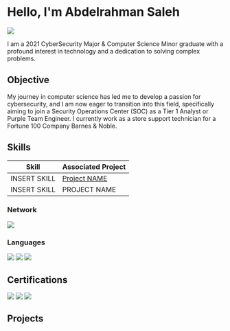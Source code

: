 # Hello, I'm Abdelrahman Saleh
<a href="www.linkedin.com/in/abdelrahman-saleh-905582164"><img src="https://img.shields.io/badge/-LinkedIn-0072b1?&style=for-the-badge&logo=linkedin&logoColor=white" /></a>


I am a 2021 CyberSecurity Major & Computer Science Minor graduate with a profound interest in technology and a dedication to solving complex problems.

## Objective

My journey in computer science has led me to develop a passion for cybersecurity, and I am now eager to transition into this field, specifically aiming to join a Security Operations Center (SOC) as a Tier 1 Analyst or Purple Team Engineer. I currently work as a store support technician for a Fortune 100 Company Barnes & Noble. 

## Skills


| Skill                                         | Associated Project         |
|-----------------------------------------------|----------------------------|
| INSERT SKILL                                  | <a href="INSERTPROJECTLINK">Project NAME</a>|
| INSERT SKILL                                  | PROJECT NAME|


### Network
<div>
    <img src="https://img.shields.io/badge/-Cisco_Meraki-1679A7?&style=for-the-badge&logo=Cisco&logoColor=white" />
</div>

### Languages
<div>
    <img src="https://img.shields.io/badge/-MySQL-4479A1?&style=for-the-badge&logo=MySQL&logoColor=white" />
    <img src="https://img.shields.io/badge/-PowerShell-5391FE?&style=for-the-badge&logo=PowerShell&logoColor=white" />
    <img src="https://img.shields.io/badge/-Java-007396?&style=for-the-badge&logo=Java&logoColor=white" />

</div>

## Certifications
<div>
<img src="https://img.shields.io/badge/-Security%2B-FF0000?&style=for-the-badge&logo=CompTIA&logoColor=white" />
<img src="https://img.shields.io/badge/-Network%2B-007ACC?&style=for-the-badge&logo=CompTIA&logoColor=white" />
<img src="https://img.shields.io/badge/-A%2B-4D4D4D?&style=for-the-badge&logo=CompTIA&logoColor=white" />
</div>

## Projects
